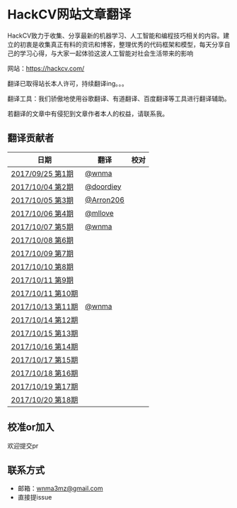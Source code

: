 # HackCV网站文章翻译

HackCV致力于收集、分享最新的机器学习、人工智能和编程技巧相关的内容。建立的初衷是收集真正有料的资讯和博客，整理优秀的代码框架和模型，每天分享自己的学习心得，与大家一起体验这波人工智能对社会生活带来的影响

网站：https://hackcv.com/

翻译已取得站长本人许可，持续翻译ing。。。

翻译工具：我们骄傲地使用谷歌翻译、有道翻译、百度翻译等工具进行翻译辅助。

若翻译的文章中有侵犯到文章作者本人的权益，请联系我。

## 翻译贡献者

| 日期                                                | 翻译                                     | 校对 |
| --------------------------------------------------- | ---------------------------------------- | ---- |
| [2017/09/25 第1期](https://hackcv.com/daily/p/1/)   | [@wnma](https://github.com/wnma3mz)      |      |
| [2017/10/04 第2期](https://hackcv.com/daily/p/2/)   | [@doordiey](https://github.com/doordiey) |      |
| [2017/10/05 第3期](https://hackcv.com/daily/p/3/)   | [@Arron206](https://github.com/Arron206) |      |
| [2017/10/06 第4期](https://hackcv.com/daily/p/4/)   | [@mllove](https://github.com/mllove)     |      |
| [2017/10/07 第5期](https://hackcv.com/daily/p/5/)   | [@wnma](https://github.com/wnma3mz)      |      |
| [2017/10/08 第6期](https://hackcv.com/daily/p/6/)   |                                          |      |
| [2017/10/09 第7期](https://hackcv.com/daily/p/7/)   |                                          |      |
| [2017/10/10 第8期](https://hackcv.com/daily/p/8/)   |                                          |      |
| [2017/10/11 第9期](https://hackcv.com/daily/p/9/)   |                                          |      |
| [2017/10/11 第10期](https://hackcv.com/daily/p/10/)  |                                          |      |
| [2017/10/13 第11期](https://hackcv.com/daily/p/11/)                                   | [@wnma](https://github.com/wnma3mz)      |      |
| [2017/10/14 第12期](https://hackcv.com/daily/p/12/)                                   |                                          |      |
| [2017/10/15 第13期](https://hackcv.com/daily/p/13/)                                   |                                          |      |
| [2017/10/16 第14期](https://hackcv.com/daily/p/14/) |                                          |      |
| [2017/10/17 第15期](https://hackcv.com/daily/p/15/)                                  |                                          |      |
| [2017/10/18 第16期](https://hackcv.com/daily/p/16/) |                                          |      |
| [2017/10/19 第17期](https://hackcv.com/daily/p/17/)                                  |                                          |      |
| [2017/10/20 第18期](https://hackcv.com/daily/p/18/)                                  |                                          |      |

## 校准or加入

欢迎提交pr

## 联系方式

- 邮箱：wnma3mz@gmail.com
- 直接提issue


